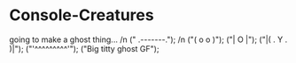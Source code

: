 # Console-Creatures

going to make a ghost thing...
/n (" .-------.");
/n ("(  o   o  )");
("|    O    |");
("|( . Y . )|");
("'^^^^^^^^^'");
("Big titty ghost GF");
